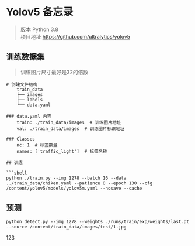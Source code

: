 # Yolov5 备忘录
>版本 Python 3.8  
>项目地址 https://github.com/ultralytics/yolov5

## 训练数据集
> 训练图片尺寸最好是32的倍数
```shell
# 创建文件结构
    train_data
    ├── images
    ├── labels
    └── data.yaml

### data.yaml 内容
    train: ./train_data/images  # 训练图片地址
    val: ./train_data/images  # 训练图片标识地址

### Classes
    nc: 1  # 标签数量
    names: ['traffic_light']  # 标签名称

## 训练

```shell
python ./train.py --img 1278 --batch 16 --data ../train_data/chiken.yaml --patience 0 --epoch 130 --cfg /content/yolov5/models/yolov5m.yaml --nosave --cache
```

## 预测
```shell
python detect.py --img 1278 --weights ./runs/train/exp/weights/last.pt --source /content/train_data/images/test/1.jpg
```
123
